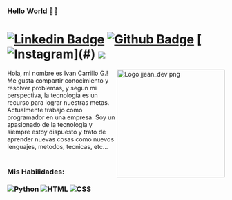 ### Hello World 🐱‍💻 
# [![Linkedin Badge](https://img.shields.io/badge/-LinkedIn-0077B5?style=flat&logo=Linkedin&logoColor=white&link=https://www.linkedin.com/in/icarrillog/)](https://www.linkedin.com/in/icarrillog/) [![Github Badge](https://img.shields.io/badge/-Github-242A2D?style=flat&logo=Github&logoColor=white&link=https://github.com/icg-dev/)](https://github.com/icg-dev/) [![Instagram](https://img.shields.io/badge/-instagram-D42F8A?style=flat&logo=instagram&logoColor=white&link="")](#) ![](https://komarev.com/ghpvc/?username=icg-dev)
<img src="https://i.ibb.co/qMg6pdK/icglogo.png" min-width="250px" max-width="250px" width="250px" align="right" alt="Logo jjean_dev png">

<p align="left">
Hola, mi nombre es Ivan Carrillo G.! Me gusta compartir conocimiento y resolver problemas, y segun mi perspectiva, la tecnologia es un recurso para lograr nuestras metas. Actualmente trabajo como programador en una empresa. Soy un apasionado de la tecnologia y siempre estoy dispuesto y trato de aprender nuevas cosas como nuevos lenguajes, metodos, tecnicas, etc...<br> <br>

### Mis Habilidades: <br/> <br/> ![Python](https://img.shields.io/badge/-Python-0077B5?style=flat&logoColor=white&logo=python) ![HTML](https://img.shields.io/badge/-HTML-ff0d00?style=flat&logoColor=white&logo=html5) ![CSS](https://img.shields.io/badge/-CSS-196eff?style=flat&logoColor=white&logo=css3)

<!--![Python](https://img.shields.io/badge/-Python-0077B5?style=flat&logoColor=white&logo=python) ![Java](https://img.shields.io/badge/-Java-ff961f?style=flat&logoColor=white&logo=java) ![Spring](https://img.shields.io/badge/-Spring-00d10d?style=flat&logoColor=white&logo=spring) ![Kotlin](https://img.shields.io/badge/-kotlin-7478AE?style=flat&logoColor=white&logo=kotlin) ![Typescript](https://img.shields.io/badge/-Typescript-ffdd19?style=flat&logoColor=white&logo=typescript&color=3178C6) ![Flutter](https://img.shields.io/badge/-flutter-45D1FD?style=flat&logoColor=white&logo=flutter) ![Docker](https://img.shields.io/badge/-docker-1090D1?style=flat&logoColor=white&logo=docker)  <br/> ![JavaScript](https://img.shields.io/badge/-JavaScript-ffdd19?style=flat&logoColor=white&logo=javascript) ![HTML](https://img.shields.io/badge/-HTML-ff0d00?style=flat&logoColor=white&logo=html5) ![CSS](https://img.shields.io/badge/-CSS-196eff?style=flat&logoColor=white&logo=css3) ![Flask](https://img.shields.io/badge/-flask-000000?style=flat&logoColor=white&logo=flask)
